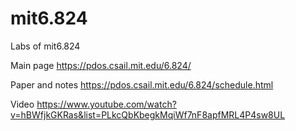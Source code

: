 # mit6.824
Labs of mit6.824

Main page
https://pdos.csail.mit.edu/6.824/
 
Paper and notes
https://pdos.csail.mit.edu/6.824/schedule.html
 
Video
https://www.youtube.com/watch?v=hBWfjkGKRas&list=PLkcQbKbegkMqiWf7nF8apfMRL4P4sw8UL
